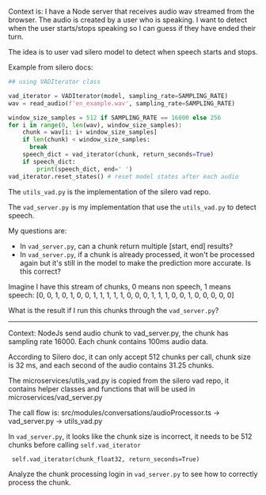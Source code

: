 Context is: I have a Node server that receives audio wav streamed from the browser. The audio is created by a user who is speaking. I want to detect when the user starts/stops speaking so I can guess if they have ended their turn.

The idea is to user vad silero model to detect when speech starts and stops.

Example from silero docs:
```python
## using VADIterator class

vad_iterator = VADIterator(model, sampling_rate=SAMPLING_RATE)
wav = read_audio(f'en_example.wav', sampling_rate=SAMPLING_RATE)

window_size_samples = 512 if SAMPLING_RATE == 16000 else 256
for i in range(0, len(wav), window_size_samples):
    chunk = wav[i: i+ window_size_samples]
    if len(chunk) < window_size_samples:
      break
    speech_dict = vad_iterator(chunk, return_seconds=True)
    if speech_dict:
        print(speech_dict, end=' ')
vad_iterator.reset_states() # reset model states after each audio
```

The `utils_vad.py` is the implementation of the silero vad repo.

The `vad_server.py` is my implementation that use the `utils_vad.py` to detect speech.

My questions are:
- In `vad_server.py`, can a chunk return multiple [start, end] results?
- In `vad_server.py`, if a chunk is already processed, it won't be processed again but it's still in the model to make the prediction more accurate. Is this correct?

Imagine I have this stream of chunks, 0 means non speech, 1 means speech:
[0, 0, 1, 0, 1, 0, 0, 1, 1, 1, 1, 1, 0, 0, 0, 1, 1, 1, 0, 0, 1, 0, 0, 0, 0, 0]

What is the result if I run this chunks through the `vad_server.py`?

---

Context: NodeJs send audio chunk to vad_server.py, the chunk has sampling rate 16000.
Each chunk contains 100ms audio data.

According to Silero doc, it can only accept 512 chunks per call, chunk size is 32 ms, and each second of the audio contains 31.25 chunks.

The microservices/utils_vad.py is copied from the silero vad repo, it contains helper classes and functions that will be used in microservices/vad_server.py

The call flow is: src/modules/conversations/audioProcessor.ts -> vad_server.py -> utils_vad.py

In `vad_server.py`, it looks like the chunk size is incorrect, it needs to be 512 chunks before calling `self.vad_iterator`
```
 self.vad_iterator(chunk_float32, return_seconds=True)
```

Analyze the chunk processing login in `vad_server.py` to see how to correctly process the chunk.












